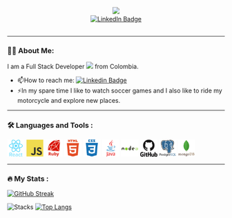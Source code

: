 <div id="header" align="center">
  <img src="https://media.giphy.com/media/v1.Y2lkPTc5MGI3NjExNjg5NTMyMTlhMzMyZWNiNDI0MWE2YTIzNDQxOTJmZWU5YTRhYzQwMiZlcD12MV9pbnRlcm5hbF9naWZzX2dpZklkJmN0PWc/qgQUggAC3Pfv687qPC/giphy.gif" width="200"/>
  <div id="badges">
    <a href="https://www.linkedin.com/in/steven-zabala-4b149b267/">
      <img src="https://img.shields.io/badge/LinkedIn-blue?style=for-the-badge&logo=linkedin&logoColor=white" alt="LinkedIn Badge"/>
    </a>
  </div>
  <img src="https://komarev.com/ghpvc/?username=Zabala9&style=for-the-badge" alt="" />
</div>

---

### :man_technologist: About Me:

I am a Full Stack Developer <img src="https://media.giphy.com/media/WUlplcMpOCEmTGBtBW/giphy.gif" width="30"> from Colombia.
- :mailbox:How to reach me: [![Linkedin Badge](https://img.shields.io/badge/-Zabala9-blue?style=flat&logo=Linkedin&logoColor=white)](https://www.linkedin.com/in/steven-zabala-4b149b267/)
- :zap:In my spare time I like to watch soccer games and I also like to ride my motorcycle and explore new places.

---

### :hammer_and_wrench: Languages and Tools :
<div>
  <img src="https://github.com/devicons/devicon/blob/master/icons/react/react-original-wordmark.svg" atl="" width="40" height="40" />
  <img src="https://github.com/devicons/devicon/blob/master/icons/javascript/javascript-original.svg" width="40" height="40" />
  <img src="https://github.com/devicons/devicon/blob/master/icons/ruby/ruby-plain-wordmark.svg" width="40" height="40" />
  <img src="https://github.com/devicons/devicon/blob/master/icons/html5/html5-plain-wordmark.svg" width="40" height="40" />
  <img src="https://github.com/devicons/devicon/blob/master/icons/css3/css3-plain-wordmark.svg" width="40" height="40" />
  <img src="https://github.com/devicons/devicon/blob/master/icons/java/java-original-wordmark.svg" width="40" height="40" />
  <img src="https://github.com/devicons/devicon/blob/master/icons/nodejs/nodejs-original-wordmark.svg" width="40" height="40" />
  <img src="https://github.com/devicons/devicon/blob/master/icons/github/github-original-wordmark.svg" width="40" height="40" />
  <img src="https://github.com/devicons/devicon/blob/master/icons/postgresql/postgresql-original-wordmark.svg" width="40" height="40" />
  <img src="https://github.com/devicons/devicon/blob/master/icons/mongodb/mongodb-original-wordmark.svg" width="40" height="40" />
</div>
 
[//]: <> (java-logo https://github.com/devicons/devicon/blob/master/icons/java/java-plain-wordmark.svg)

---

### :fire: My Stats :

[![GitHub Streak](https://streak-stats.demolab.com/?user=Zabala9)](https://git.io/streak-stats)

![Stacks](https://github-readme-stats.vercel.app/api?username=Zabala9&show_icons=true)
[![Top Langs](https://github-readme-stats.vercel.app/api/top-langs/?username=Zabala9&layout=compact)](https://github.com/anuraghazra/github-readme-stats)
